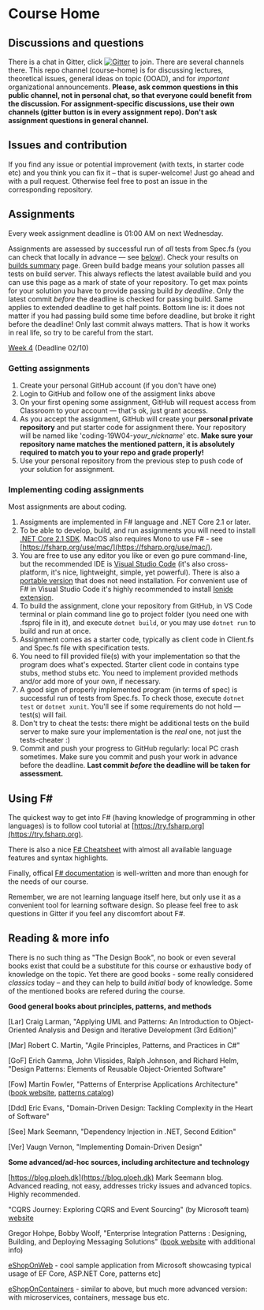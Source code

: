 # Course Home


## Discussions and questions

There is a chat in Gitter, click [![Gitter](https://badges.gitter.im/kmaooad/course-home.svg)](https://gitter.im/kmaooad/course-home?utm_source=badge&utm_medium=badge&utm_campaign=pr-badge) to join. There are several channels there. This repo channel (course-home) is for discussing lectures, theoretical issues, general ideas on topic (OOAD), and for _important_ organizational announcements. **Please, ask common questions in this public channel, not in personal chat, so that everyone could benefit from the discussion. For assignment-specific discussions, use their own channels (gitter button is in every assignment repo). Don't ask assignment questions in general channel.**

## Issues and contribution

If you find any issue or potential improvement (with texts, in starter code etc) and you think you can fix it – that is super-welcome! Just go ahead and with a pull request. Otherwise feel free to post an issue in the corresponding repository.

## Assignments

Every week assignment deadline is 01:00 AM on next Wednesday.

Assignments are assessed by successful run of _all_ tests from Spec.fs (you can check that locally in advance — see [below](#implementing-assignment)). Check your results on [builds summary](/builds.md) page. Green build badge means your solution passes all tests on build server. This always reflects the latest available build and you can use this page as a mark of state of your repository. To get max points for your solution you have to provide passing build *by deadline*. Only the latest commit _before_ the deadline is checked for passing build. Same applies to extended deadline to get half points. Bottom line is: it does not matter if you had passing build some time before deadline, but broke it right before the deadline! Only last commit always matters. That is how it works in real life, so try to be careful from the start. 

[Week 4](https://classroom.github.com/a/eQ5nklTc) (Deadline 02/10)

### Getting assignments

1. Create your personal GitHub account (if you don't have one)
2. Login to GitHub and follow one of the assigment links above
3. On your first opening some assignment, GitHub will request access from Classroom to your account — that's ok, just grant access.
4. As you accept the assignment, GitHub will create your **personal private repository** and put starter code for assignment there. Your repository will be named like 'coding-19W04-*your_nickname*' etc. **Make sure your repository name matches the mentioned pattern, it is absolutely required to match you to your repo and grade properly!**
5. Use your personal repository from the previous step to push code of your solution for assignment.

### Implementing coding assignments

Most assignments are about coding.

1. Assigments are implemented in F# language and .NET Core 2.1 or later. 
2. To be able to develop, build, and run assignments you will need to install [.NET Core 2.1 SDK](https://www.microsoft.com/net/download/dotnet-core/2.1). MacOS also requires Mono to use F# - see [https://fsharp.org/use/mac/](https://fsharp.org/use/mac/).
3. You are free to use any editor you like or even go pure command-line, but the recommended IDE is [Visual Studio Code](https://code.visualstudio.com/download) (it's also cross-platform, it's nice, lightweight, simple, yet powerful). There is also a [portable version](https://code.visualstudio.com/docs/editor/portable) that does not need installation. For convenient use of F# in Visual Studio Code it's highly recommended to install [Ionide extension](http://ionide.io/).
4. To build the assignment, clone your repository from GitHub, in VS Code terminal or plain command line go to project folder (you need one with .fsproj file in it), and execute `dotnet build`, or you may use `dotnet run` to build and run at once.
5. Assignment comes as a starter code, typically as client code in Client.fs and Spec.fs file with specification tests.
6. You need to fill provided file(s) with your implementation so that the program does what's expected. Starter client code in contains type stubs, method stubs etc. You need to implement provided methods and/or add more of your own, if necessary.
7. A good sign of properly implemented program (in terms of spec) is successful run of tests from Spec.fs. To check those, execute `dotnet test` or `dotnet xunit`. You'll see if some requirements do not hold — test(s) will fail.
8. Don't try to cheat the tests: there might be additional tests on the build server to make sure your implementation is the _real_ one, not just the tests-cheater :)
9. Commit and push your progress to GitHub regularly: local PC crash sometimes. Make sure you commit and push your work in advance before the deadline. **Last commit _before_ the deadline will be taken for assessment.**

## Using F# 

The quickest way to get into F# (having knowledge of programming in other languages) is to follow cool tutorial at [https://try.fsharp.org](https://try.fsharp.org). 

There is also a nice [F# Cheatsheet](https://dungpa.github.io/fsharp-cheatsheet/) with almost all available language features and syntax highlights. 

Finally, offical [F# documentation](https://docs.microsoft.com/en-us/dotnet/fsharp/) is well-written and more than enough for the needs of our course. 

Remember, we are not learning language itself here, but only use it as a convenient tool for learning software design. So please feel free to ask questions in Gitter if you feel any discomfort about F#. 

## Reading & more info

There is no such thing as "The Design Book", no book or even several books exist that could be a substitute for this course or exhaustive body of knowledge on the topic. Yet there are good books - some really considered *classics* today – and they can help to build *initial* body of knowledge. Some of the mentioned books are refered during the course.

**Good general books about principles, patterns, and methods**

[Lar] Craig Larman, "Applying UML and Patterns: An Introduction to Object-Oriented Analysis and Design and Iterative Development (3rd Edition)"

[Mar] Robert C. Martin, "Agile Principles, Patterns, and Practices in C#"

[GoF] Erich Gamma, John Vlissides, Ralph Johnson, and Richard Helm, "Design Patterns: Elements of Reusable Object-Oriented Software"

[Fow] Martin Fowler, "Patterns of Enterprise Applications Architecture" ([book website](https://www.martinfowler.com/books/eaa.html), [patterns catalog](https://martinfowler.com/eaaCatalog/))

[Ddd] Eric Evans, "Domain-Driven Design: Tackling Complexity in the Heart of Software"

[See] Mark Seemann, "Dependency Injection in .NET, Second Edition"

[Ver] Vaugn Vernon, "Implementing Domain-Driven Design"

**Some advanced/ad-hoc sources, including architecture and technology**

[https://blog.ploeh.dk](https://blog.ploeh.dk) Mark Seemann blog. Advanced reading, not easy, addresses tricky issues and advanced topics. Highly recommended.

"CQRS Journey: Exploring CQRS and Event Sourcing" (by Microsoft team) [website](https://docs.microsoft.com/en-us/previous-versions/msp-n-p/jj554200(v=pandp.10)) 

Gregor Hohpe, Bobby Woolf, "Enterprise Integration Patterns : Designing, Building, and Deploying Messaging Solutions" ([book website](https://www.enterpriseintegrationpatterns.com/) with additional info)

[eShopOnWeb](https://github.com/dotnet-architecture/eShopOnWeb) - cool sample application from Microsoft showcasing typical usage of EF Core, ASP.NET Core, patterns etc]

[eShopOnContainers](https://github.com/dotnet-architecture/eShopOnContainers) - similar to above, but much more advanced version: with microservices, containers, message bus etc.


